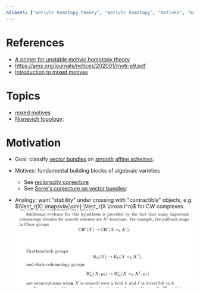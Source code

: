 ```yaml
---
aliases: ["motivic homotopy theory", "motivic homotopy", "motives", "motive"]
---
```


# References

- [A primer for unstable motivic homotopy theory](https://arxiv.org/pdf/1605.00929.pdf)
- <https://ams.org/journals/notices/202001/rnoti-p9.pdf>
- [Introduction to mixed motives](https://etale.site/livetex/cisinski-at-motives-and-DAG.pdf)

# Topics

- [mixed motives](mixed%20motives.md)
- [Nisnevich topology](Nisnevich%20topology.md): 

# Motivation
- Goal: classify [vector bundles](vector%20bundles.md) on [smooth](smooth%20scheme.md) [affine schemes](affine%20scheme.md).

- Motives: fundamental building blocks of algebraic varieties
	- See [reciprocity conjecture](reciprocity%20conjecture.md)
	- See [Serre's conjecture on vector bundles](Serre's%20conjecture%20on%20vector%20bundles.md): 

- Analogy: want "stability" under crossing with "contractible" objects, e.g. $\Vect_r(X) \mapsvia{\sim} \Vect_r(X \cross I^n)$ for CW complexes.
![image_2021-05-05-01-35-59](../figures/figures%201/image_2021-05-05-01-35-59.png)
![image_2021-05-05-01-36-28](../figures/figures%201/image_2021-05-05-01-36-28.png)